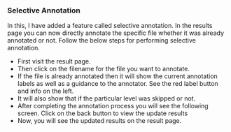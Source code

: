 ### Selective Annotation

In this, I have added a feature called selective annotation. In the results page you can now directly annotate the specific file whether it was already annotated or not. Follow the below steps for performing selective annotation.

* First visit the result page.
* Then click on the filename for the file you want to annotate. 
* If the file is already annotated then it will show the current annotation labels as well as a guidance to the annotator. See the red label button and info on the left.
* It will also show that if the particular level was skipped or not.
* After completing the annotation process you will see the following screen. Click on the back button to view the update results
* Now, you will see the updated results on the result page.